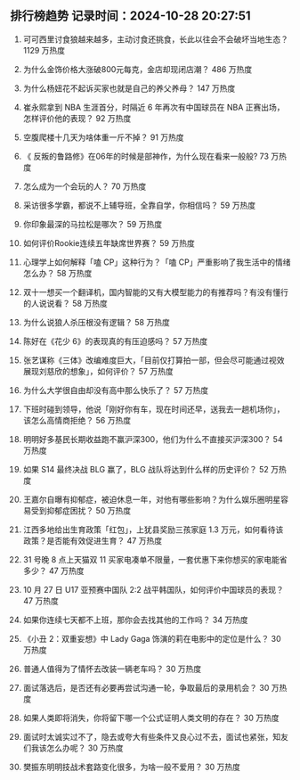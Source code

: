 
## 排行榜趋势 记录时间：2024-10-28 20:27:51
  
  1. 可可西里讨食狼越来越多，主动讨食还挑食，长此以往会不会破坏当地生态？ 1129 万热度
    
  2. 为什么金饰价格大涨破800元每克，金店却现闭店潮？ 486 万热度
    
  3. 为什么杨妞花不起诉买家也就是自己的养父养母？ 147 万热度
    
  4. 崔永熙拿到 NBA 生涯首分，时隔近 6 年再次有中国球员在 NBA 正赛出场，怎样评价他的表现？ 92 万热度
    
  5. 空腹爬楼十几天为啥体重一斤不掉？ 91 万热度
    
  6. 《 反叛的鲁路修》在06年的时候是部神作，为什么现在看来一般般? 73 万热度
    
  7. 怎么成为一个会玩的人？ 70 万热度
    
  8. 采访很多学霸，都说不上辅导班，全靠自学，你相信吗？ 59 万热度
    
  9. 你印象最深的马拉松是哪次？ 59 万热度
    
  10. 如何评价Rookie连续五年缺席世界赛？ 59 万热度
    
  11. 心理学上如何解释「嗑 CP」这种行为？「嗑 CP」严重影响了我生活中的情绪怎么办？ 58 万热度
    
  12. 双十一想买一个翻译机，国内智能的又有大模型能力的有推荐吗？有没有懂行的人说说看？ 58 万热度
    
  13. 为什么说狼人杀压根没有逻辑？ 58 万热度
    
  14. 陈好在《花少 6》的表现真的有压迫感吗？ 57 万热度
    
  15. 张艺谋称《三体》改编难度巨大，「目前仅打算拍一部，但会尽可能通过视效展现刘慈欣的想象」，如何评价？ 57 万热度
    
  16. 为什么大学很自由却没有高中那么快乐了？ 57 万热度
    
  17. 下班时碰到领导，他说「刚好你有车，现在时间还早，送我去一趟机场你」，该怎么高情商拒绝？ 56 万热度
    
  18. 明明好多基民长期收益跑不赢沪深300，他们为什么不直接买沪深300？ 54 万热度
    
  19. 如果 S14 最终决战 BLG 赢了，BLG 战队将达到什么样的历史评价？ 52 万热度
    
  20. 王嘉尔自曝有抑郁症，被迫休息一年，对他有哪些影响？为什么娱乐圈明星容易受到抑郁症困扰？ 50 万热度
    
  21. 江西多地给出生育政策「红包」，上犹县奖励三孩家庭 1.3 万元，如何看待该政策？是否能有效促进生育？ 47 万热度
    
  22. 31 号晚 8 点上天猫双 11 买家电凑单不限量，一套优惠下来你想买的家电能省多少？ 47 万热度
    
  23. 10 月 27 日 U17 亚预赛中国队 2∶2 战平韩国队，如何评价中国球员的表现？ 47 万热度
    
  24. 如果你连续七天都不上班，那你会去找其他的工作吗？ 34 万热度
    
  25. 《小丑 2：双重妄想》中 Lady Gaga 饰演的莉在电影中的定位是什么？ 30 万热度
    
  26. 普通人值得为了情怀去改装一辆老车吗？ 30 万热度
    
  27. 面试落选后，是否还有必要再尝试沟通一轮，争取最后的录用机会？ 30 万热度
    
  28. 如果人类即将消失，你将留下哪一个公式证明人类文明的存在？ 30 万热度
    
  29. 面试时太诚实过不了，隐去或夸大有些条件又良心过不去，面试也紧张，知友们我该怎么办呢？ 30 万热度
    
  30. 樊振东明明技战术套路变化很多，为啥一般不爱用？ 30 万热度
    